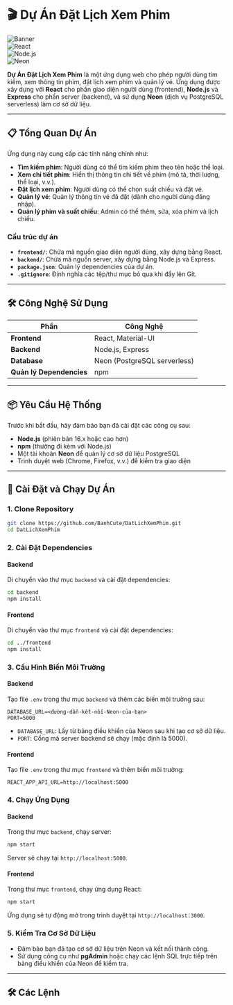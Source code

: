 # 🎬 Dự Án Đặt Lịch Xem Phim

![Banner](https://img.shields.io/badge/Status-Đang%20Phát%20Triển-brightgreen)  
![React](https://img.shields.io/badge/Frontend-React-blue)  
![Node.js](https://img.shields.io/badge/Backend-Node.js%20%26%20Express-green)  
![Neon](https://img.shields.io/badge/Database-Neon%20(PostgreSQL)-purple)

**Dự Án Đặt Lịch Xem Phim** là một ứng dụng web cho phép người dùng tìm kiếm, xem thông tin phim, đặt lịch xem phim và quản lý vé. Ứng dụng được xây dựng với **React** cho phần giao diện người dùng (frontend), **Node.js** và **Express** cho phần server (backend), và sử dụng **Neon** (dịch vụ PostgreSQL serverless) làm cơ sở dữ liệu.

---

## 📋 Tổng Quan Dự Án

Ứng dụng này cung cấp các tính năng chính như:
- **Tìm kiếm phim**: Người dùng có thể tìm kiếm phim theo tên hoặc thể loại.
- **Xem chi tiết phim**: Hiển thị thông tin chi tiết về phim (mô tả, thời lượng, thể loại, v.v.).
- **Đặt lịch xem phim**: Người dùng có thể chọn suất chiếu và đặt vé.
- **Quản lý vé**: Quản lý thông tin vé đã đặt (dành cho người dùng đăng nhập).
- **Quản lý phim và suất chiếu**: Admin có thể thêm, sửa, xóa phim và lịch chiếu.

### Cấu trúc dự án
- **`frontend/`**: Chứa mã nguồn giao diện người dùng, xây dựng bằng React.
- **`backend/`**: Chứa mã nguồn server, xây dựng bằng Node.js và Express.
- **`package.json`**: Quản lý dependencies của dự án.
- **`.gitignore`**: Định nghĩa các tệp/thư mục bỏ qua khi đẩy lên Git.

---

## 🛠️ Công Nghệ Sử Dụng

| **Phần**         | **Công Nghệ**              |
|------------------|----------------------------|
| **Frontend**     | React, Material-UI         |
| **Backend**      | Node.js, Express           |
| **Database**     | Neon (PostgreSQL serverless) |
| **Quản lý Dependencies** | npm                  |

---

## 📦 Yêu Cầu Hệ Thống

Trước khi bắt đầu, hãy đảm bảo bạn đã cài đặt các công cụ sau:
- **Node.js** (phiên bản 16.x hoặc cao hơn)  
- **npm** (thường đi kèm với Node.js)  
- Một tài khoản **Neon** để quản lý cơ sở dữ liệu PostgreSQL  
- Trình duyệt web (Chrome, Firefox, v.v.) để kiểm tra giao diện  

---

## 🚀 Cài Đặt và Chạy Dự Án

### 1. Clone Repository
```bash
git clone https://github.com/BanhCute/DatLichXemPhim.git
cd DatLichXemPhim
```

### 2. Cài Đặt Dependencies

#### Backend
Di chuyển vào thư mục `backend` và cài đặt dependencies:
```bash
cd backend
npm install
```

#### Frontend
Di chuyển vào thư mục `frontend` và cài đặt dependencies:
```bash
cd ../frontend
npm install
```

### 3. Cấu Hình Biến Môi Trường

#### Backend
Tạo file `.env` trong thư mục `backend` và thêm các biến môi trường sau:
```
DATABASE_URL=<đường-dẫn-kết-nối-Neon-của-bạn>
PORT=5000
```
- `DATABASE_URL`: Lấy từ bảng điều khiển của Neon sau khi tạo cơ sở dữ liệu.
- `PORT`: Cổng mà server backend sẽ chạy (mặc định là 5000).

#### Frontend
Tạo file `.env` trong thư mục `frontend` và thêm biến môi trường:
```
REACT_APP_API_URL=http://localhost:5000
```

### 4. Chạy Ứng Dụng

#### Backend
Trong thư mục `backend`, chạy server:
```bash
npm start
```
Server sẽ chạy tại `http://localhost:5000`.

#### Frontend
Trong thư mục `frontend`, chạy ứng dụng React:
```bash
npm start
```
Ứng dụng sẽ tự động mở trong trình duyệt tại `http://localhost:3000`.

### 5. Kiểm Tra Cơ Sở Dữ Liệu
- Đảm bảo bạn đã tạo cơ sở dữ liệu trên Neon và kết nối thành công.
- Sử dụng công cụ như **pgAdmin** hoặc chạy các lệnh SQL trực tiếp trên bảng điều khiển của Neon để kiểm tra.

---

## 🛠️ Các Lệnh
